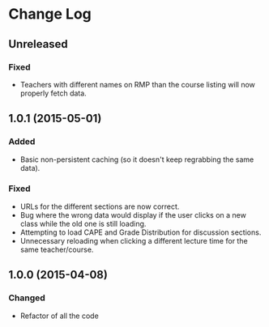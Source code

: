 # Change Log

## Unreleased
### Fixed
- Teachers with different names on RMP than the course listing will now properly fetch data.

## 1.0.1 (2015-05-01)
### Added
- Basic non-persistent caching (so it doesn't keep regrabbing the same data).

### Fixed
- URLs for the different sections are now correct.
- Bug where the wrong data would display if the user clicks on a new class while the old one is still loading.
- Attempting to load CAPE and Grade Distribution for discussion sections.
- Unnecessary reloading when clicking a different lecture time for the same teacher/course. 

## 1.0.0 (2015-04-08)
### Changed
- Refactor of all the code
